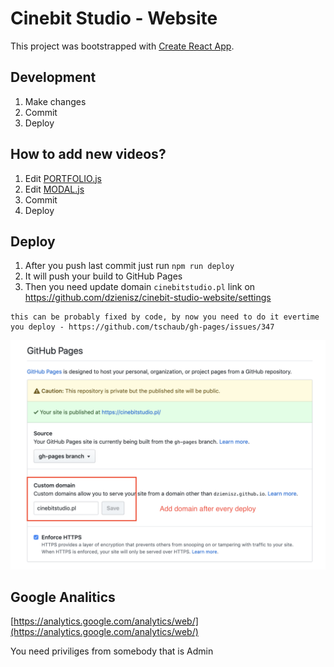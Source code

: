 # Cinebit Studio - Website

This project was bootstrapped with [Create React App](https://github.com/facebook/create-react-app).

## Development

1. Make changes
1. Commit
1. Deploy

## How to add new videos?

1. Edit [PORTFOLIO.js](src/PORTFOLIO.js)
1. Edit [MODAL.js](src/MODAL.js)
1. Commit
1. Deploy

## Deploy

1. After you push last commit just run `npm run deploy`
1. It will push your build to GitHub Pages
1. Then you need update domain `cinebitstudio.pl` link on https://github.com/dzienisz/cinebit-studio-website/settings


```
this can be probably fixed by code, by now you need to do it evertime you deploy - https://github.com/tschaub/gh-pages/issues/347
```

![domain](domain.png)

## Google Analitics

[https://analytics.google.com/analytics/web/](https://analytics.google.com/analytics/web/)

You need priviliges from somebody that is Admin
